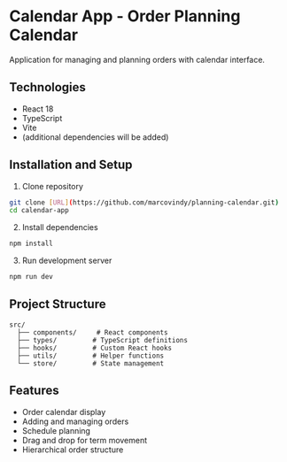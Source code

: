 # Calendar App - Order Planning Calendar

Application for managing and planning orders with calendar interface.

## Technologies

- React 18
- TypeScript
- Vite
- (additional dependencies will be added)

## Installation and Setup

1. Clone repository

```bash
git clone [URL](https://github.com/marcovindy/planning-calendar.git)
cd calendar-app
```

2. Install dependencies

```bash
npm install
```

3. Run development server

```bash
npm run dev
```

## Project Structure

```
src/
  ├── components/     # React components
  ├── types/         # TypeScript definitions
  ├── hooks/         # Custom React hooks
  ├── utils/         # Helper functions
  └── store/         # State management
```

## Features

- Order calendar display
- Adding and managing orders
- Schedule planning
- Drag and drop for term movement
- Hierarchical order structure
